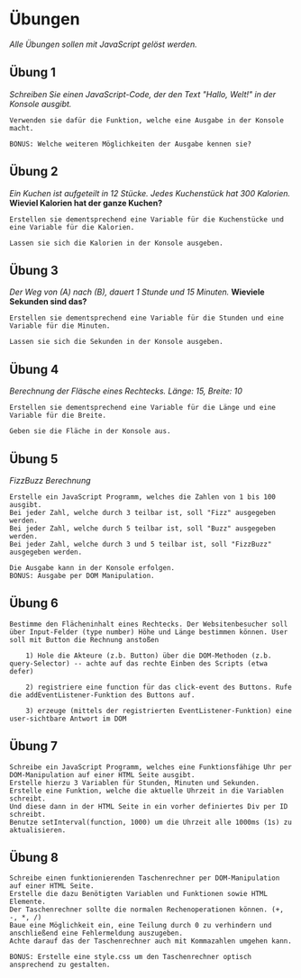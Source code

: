 # Übungen

_Alle Übungen sollen mit JavaScript gelöst werden._

## Übung 1

_Schreiben Sie einen JavaScript-Code, der den Text "Hallo, Welt!" in der Konsole ausgibt._

```quote
Verwenden sie dafür die Funktion, welche eine Ausgabe in der Konsole macht.

BONUS: Welche weiteren Möglichkeiten der Ausgabe kennen sie?
```

## Übung 2

_Ein Kuchen ist aufgeteilt in 12 Stücke. Jedes Kuchenstück hat 300 Kalorien._
**Wieviel Kalorien hat der ganze Kuchen?**

```quote
Erstellen sie dementsprechend eine Variable für die Kuchenstücke und eine Variable für die Kalorien.

Lassen sie sich die Kalorien in der Konsole ausgeben.
```

## Übung 3

_Der Weg von (A) nach (B), dauert 1 Stunde und 15 Minuten._
**Wieviele Sekunden sind das?**

```quote
Erstellen sie dementsprechend eine Variable für die Stunden und eine Variable für die Minuten.

Lassen sie sich die Sekunden in der Konsole ausgeben.
```

## Übung 4

_Berechnung der Fläsche eines Rechtecks. Länge: 15, Breite: 10_

```quote
Erstellen sie dementsprechend eine Variable für die Länge und eine Variable für die Breite.

Geben sie die Fläche in der Konsole aus.
```

## Übung 5

_FizzBuzz Berechnung_

```quote
Erstelle ein JavaScript Programm, welches die Zahlen von 1 bis 100 ausgibt.
Bei jeder Zahl, welche durch 3 teilbar ist, soll "Fizz" ausgegeben werden.
Bei jeder Zahl, welche durch 5 teilbar ist, soll "Buzz" ausgegeben werden.
Bei jeder Zahl, welche durch 3 und 5 teilbar ist, soll "FizzBuzz" ausgegeben werden.

Die Ausgabe kann in der Konsole erfolgen.
BONUS: Ausgabe per DOM Manipulation.
```

## Übung 6

```
Bestimme den Flächeninhalt eines Rechtecks. Der Websitenbesucher soll über Input-Felder (type number) Höhe und Länge bestimmen können. User soll mit Button die Rechnung anstoßen

    1) Hole die Akteure (z.b. Button) über die DOM-Methoden (z.b. query-Selector) -- achte auf das rechte Einben des Scripts (etwa defer)

    2) registriere eine function für das click-event des Buttons. Rufe die addEventListener-Funktion des Buttons auf.

    3) erzeuge (mittels der registrierten EventListener-Funktion) eine user-sichtbare Antwort im DOM
```

## Übung 7

```
Schreibe ein JavaScript Programm, welches eine Funktionsfähige Uhr per DOM-Manipulation auf einer HTML Seite ausgibt.
Erstelle hierzu 3 Variablen für Stunden, Minuten und Sekunden.
Erstelle eine Funktion, welche die aktuelle Uhrzeit in die Variablen schreibt.
Und diese dann in der HTML Seite in ein vorher definiertes Div per ID schreibt.
Benutze setInterval(function, 1000) um die Uhrzeit alle 1000ms (1s) zu aktualisieren.
```

## Übung 8

```
Schreibe einen funktionierenden Taschenrechner per DOM-Manipulation auf einer HTML Seite.
Erstelle die dazu Benötigten Variablen und Funktionen sowie HTML Elemente.
Der Taschenrechner sollte die normalen Rechenoperationen können. (+, -, *, /)
Baue eine Möglichkeit ein, eine Teilung durch 0 zu verhindern und anschließend eine Fehlermeldung auszugeben.
Achte darauf das der Taschenrechner auch mit Kommazahlen umgehen kann.

BONUS: Erstelle eine style.css um den Taschenrechner optisch ansprechend zu gestalten.
```
